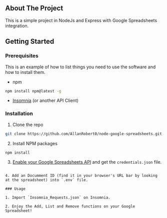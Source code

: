 ## About The Project

This is a simple project in NodeJs and Express with Google Spreadsheets integration.

## Getting Started

### Prerequisites

This is an example of how to list things you need to use the software and how to install them.
* npm
```sh
npm install npm@latest -g
```
* [Insomnia](https://insomnia.rest) (or another API Client)

### Installation

1. Clone the repo
```sh
git clone https://github.com/AllanRobert0/node-google-spreadsheets.git
```
2. Install NPM packages
```sh
npm install
```
3. [Enable your Google Spreadsheets API](https://developers.google.com/sheets/api/quickstart/go) and get the `credentials.json` file.
```JS

4. Add an Documment ID (find it in your browser's URL bar by looking at the spreadsheet) into `.env` file.

### Usage

1. Import `Insomnia_Requests.json` on Insomnia.

2. Enjoy the Add, List and Remove functions on your Google Spreadsheet!
